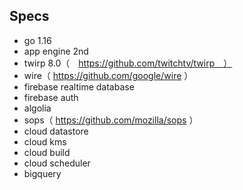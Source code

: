 ## Specs
- go 1.16
- app engine 2nd
- twirp 8.0（　https://github.com/twitchtv/twirp　）
- wire（ https://github.com/google/wire ）
- firebase realtime database
- firebase auth
- algolia
- sops（ https://github.com/mozilla/sops ）
- cloud datastore
- cloud kms
- cloud build
- cloud scheduler
- bigquery

